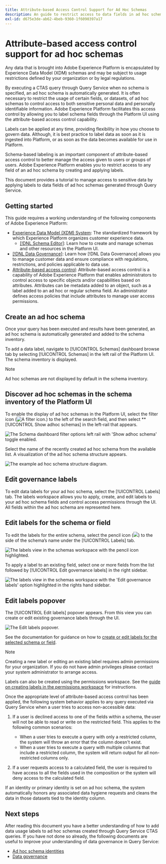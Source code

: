 ```yaml
---
title: Attribute-based Access Control Support for Ad Hoc Schemas
description: An guide to restrict access to data fields in ad hoc schemas generated through Adobe Experience Platform Query Service.
exl-id: d675e3de-ab62-4beb-9360-1f6090397a17
---
```

# Attribute-based access control support for ad hoc schemas

Any data that is brought into Adobe Experience Platform is encapsulated by Experience Data Model (XDM) schemas and may be subject to usage restrictions defined by your organization or by legal regulations. 

By executing a CTAS query through Query Service when no schema is specified, an ad hoc schema is automatically generated. It is often necessary to restrict the usage of certain fields, or datasets, of ad hoc schemas to control access to both sensitive personal data and personally identifiable information. Adobe Experience Platform facilitates this access control by allowing you to label schema fields through the Platform UI using the attribute-based access control capability.

Labels can be applied at any time, providing flexibility in how you choose to govern data. Although, it is best practice to label data as soon as it is ingested into Platform, or as soon as the data becomes available for use in Platform.

Schema-based labeling is an important component of attribute-based access control to better manage the access given to users or groups of users. Adobe Experience Platform enables you to restrict access to any field of an ad hoc schema by creating and applying labels.

This document provides a tutorial to manage access to sensitive data by applying labels to data fields of ad hoc schemas generated through Query Service.

## Getting started

This guide requires a working understanding of the following components of Adobe Experience Platform:

* [Experience Data Model (XDM) System](https://experienceleague.adobe.com/docs/experience-platform/xdm/home.html): The standardized framework by which Experience Platform organizes customer experience data.
  * [[!DNL Schema Editor]](https://experienceleague.adobe.com/docs/experience-platform/xdm/ui/overview.html): Learn how to create and manage schemas and other resources in the Platform UI.
* [[!DNL Data Governance]](../../data-governance/home.md): Learn how [!DNL Data Governance] allows you to manage customer data and ensure compliance with regulations, restrictions, and policies applicable to data use. 
* [Attribute-based access control](../../access-control/abac/overview.md): Attribute-based access control is a capability of Adobe Experience Platform that enables administrators to control access to specific objects and/or capabilities based on attributes. Attributes can be metadata added to an object, such as a label added to an ad hoc or regular schema field. An administrator defines access policies that include attributes to manage user access permissions.

## Create an ad hoc schema

Once your query has been executed and results have been generated, an ad hoc schema is automatically generated and added to the schema inventory. 

To add a data label, navigate to [!UICONTROL Schemas] dashboard browse tab by selecting [!UICONTROL Schemas] in the left rail of the Platform UI. The schema inventory is displayed.

>[!NOTE]
>
>Ad hoc schemas are not displayed by default in the schema inventory.

## Discover ad hoc schemas in the schema inventory of the Platform UI

To enable the display of ad hoc schemas in the Platform UI, select the filter icon (![A filter icon.](../images/data-governance/filter.png)) to the left of the search field, and then select **[!UICONTROL Show adhoc schemas] in the left-rail that appears.

![The Schema dashboard filter options left rail with 'Show adhoc schema' toggle enabled.](../images/data-governance/adhoc-schema-toggle.png)

Select the name of the recently created ad hoc schema from the available list. A visualization of the ad hoc schema structure appears.

![The example ad hoc schema structure diagram.](../images/data-governance/adhoc-schema-structure-diagram.png)

## Edit governance labels

To edit data labels for your ad hoc schema, select the [!UICONTROL Labels] tab. The labels workspace allows you to apply, create, and edit labels to your ad hoc schema fields and control access permissions through the UI. All fields within the ad hoc schema are represented here.

## Edit labels for the schema or field

To edit the labels for the entire schema, select the pencil icon (![](../images/data-governance/edit-icon.png)) to the side of the schema’s name under the [!UICONTROL Labels] tab.

![The labels view in the schemas workspace with the pencil icon highlighted.](../images/data-governance/edit-entire-schema-labels.png)

To apply a label to an existing field, select one or more fields from the list followed by [!UICONTROL Edit governance labels] in the right sidebar.

![The labels view in the schemas workspace with the 'Edit governance labels' option highlighted in the rights hand sidebar.](../images/data-governance/edit-governance-labels.png) 

## Edit labels popover

The [!UICONTROL Edit labels] popover appears. From this view you can create or edit existing governance labels through the UI.

![The Edit labels popover.](../images/data-governance/edit-labels-popover.png)

See the documentation for guidance on how to [create or edit labels for the selected schema or field](https://experienceleague.adobe.com/docs/experience-platform/xdm/tutorials/labels.html#edit-the-labels-for-the-schema-or-field).

>[!NOTE]
>
>Creating a new label or editing an existing label requires admin permissions for your organization. If you do not have admin privileges please contact your system administrator to arrange access.

Labels can also be created using the permissions workspace. See the [guide on creating labels in the permissions workspace](../../access-control/abac/ui/labels.md) for instructions.

Once the appropriate level of attribute-based access control has been applied, the following system behavior applies to any query executed via Query Service when a user tries to access non-accessible data: 

1. If a user is declined access to one of the fields within a schema, the user will not be able to read or write on the restricted field. This applies to the following common scenarios:

    * When a user tries to execute a query with only a restricted column, the system will throw an error that the column doesn't exist.
    * When a user tries to execute a query with multiple columns that include a restricted column, the system will return output for all non-restricted columns only.

1. If a user requests access to a calculated field, the user is required to have access to all the fields used in the composition or the system will deny access to the calculated field. 

If an identity or primary identity is set on ad hoc schema, the system automatically honors any associated data hygiene requests and cleans the data in those datasets tied to the identity column.

## Next steps

After reading this document you have a better understanding of how to add data usage labels to ad hoc schemas created through Query Service CTAS queries. If you have not done so already, the following documents are useful to improve your understanding of data governance in Query Service:

* [Ad hoc schema identities](./ad-hoc-schema-identities.md)
* [Data governance](https://experienceleague.adobe.com/docs/experience-platform/data-governance/home.html)
